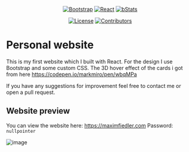 <p align="center">
<a href=""><img src="https://img.shields.io/badge/Bootstrap-563D7C?style=for-the-badge&logo=bootstrap&logoColor=white" alt="Bootstrap"></a>
<a href=""><img src="https://img.shields.io/badge/React-20232A?style=for-the-badge&logo=react&logoColor=61DAFB" alt="React"></a>
<a href=""><img src="https://img.shields.io/badge/TypeScript-20232A?style=for-the-badge&logo=typescript&logoColor=61DAFB" alt="bStats"></a>
</p>
<p align="center">
  <a href="https://github.com/MaximFiedler/about-me/blob/master/LICENSE"><img src="https://img.shields.io/github/license/MaximFiedler/about-me.svg" alt="License"></a>  
<a href="https://github.com/MaximFiedler/about-me/graphs/contributors"><img src="https://img.shields.io/github/contributors/maximfiedler/about-me" alt="Contributors"></a>  
</p>

# Personal website

This is my first website which I built with React. 
For the design I use Bootstrap and some custom CSS. 
The 3D hover effect of the cards i got from here https://codepen.io/markmiro/pen/wbqMPa

If you have any suggestions for improvement feel free to contact me or open a pull request.

## Website preview
You can view the website here:
https://maximfiedler.com
Password: `nullpointer`

![image](https://github.com/MaximFiedler/about-me/assets/114857048/82265eae-614c-4487-acea-d97fc59647e5)

